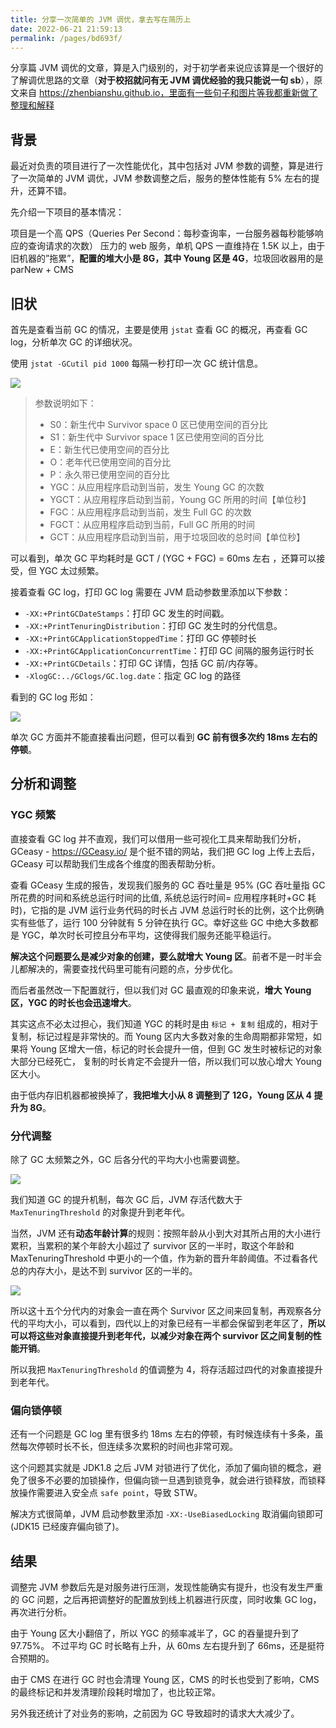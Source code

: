 ```yaml
---
title: 分享一次简单的 JVM 调优，拿去写在简历上
date: 2022-06-21 21:59:13
permalink: /pages/bd693f/
---
```

分享篇 JVM 调优的文章，算是入门级别的，对于初学者来说应该算是一个很好的了解调优思路的文章（**对于校招就问有无 JVM 调优经验的我只能说一句 sb**），原文来自 https://zhenbianshu.github.io，里面有一些句子和图片等我都重新做了整理和解释

## 背景

最近对负责的项目进行了一次性能优化，其中包括对 JVM 参数的调整，算是进行了一次简单的 JVM 调优，JVM 参数调整之后，服务的整体性能有 5% 左右的提升，还算不错。

先介绍一下项目的基本情况：

项目是一个高 QPS（Queries Per Second：每秒查询率，一台服务器每秒能够响应的查询请求的次数） 压力的 web 服务，单机 QPS 一直维持在 1.5K 以上，由于旧机器的”拖累”，**配置的堆大小是 8G，其中 Young 区是 4G**，垃圾回收器用的是 parNew + CMS

## 旧状

首先是查看当前 GC 的情况，主要是使用 `jstat` 查看 GC 的概况，再查看 GC log，分析单次 GC 的详细状况。

使用 `jstat -GCutil pid 1000` 每隔一秒打印一次 GC 统计信息。

![](https://cs-wiki.oss-cn-shanghai.aliyuncs.com/img/image-20220621221410340.png)

> 参数说明如下：
>
> - S0：新生代中 Survivor space 0 区已使用空间的百分比
> - S1：新生代中 Survivor space 1 区已使用空间的百分比
> - E：新生代已使用空间的百分比
> - O：老年代已使用空间的百分比
> - P：永久带已使用空间的百分比
> - YGC：从应用程序启动到当前，发生 Young GC 的次数
> - YGCT：从应用程序启动到当前，Young GC 所用的时间【单位秒】
> - FGC：从应用程序启动到当前，发生 Full GC 的次数
> - FGCT：从应用程序启动到当前，Full GC 所用的时间
> - GCT：从应用程序启动到当前，用于垃圾回收的总时间【单位秒】

可以看到，单次 GC 平均耗时是 GCT / (YGC + FGC) = 60ms 左右 ，还算可以接受，但 YGC 太过频繁。

接着查看 GC log，打印 GC log 需要在 JVM 启动参数里添加以下参数：

- `-XX:+PrintGCDateStamps`：打印 GC 发生的时间戳。
- `-XX:+PrintTenuringDistribution`：打印 GC 发生时的分代信息。
- `-XX:+PrintGCApplicationStoppedTime`：打印 GC 停顿时长
- `-XX:+PrintGCApplicationConcurrentTime`：打印 GC 间隔的服务运行时长
- `-XX:+PrintGCDetails`：打印 GC 详情，包括 GC 前/内存等。
- `-XlogGC:../GClogs/GC.log.date`：指定 GC log 的路径

看到的 GC log 形如：

![](https://cs-wiki.oss-cn-shanghai.aliyuncs.com/img/image-20220621221509875.png)

单次 GC 方面并不能直接看出问题，但可以看到 **GC 前有很多次约 18ms 左右的停顿**。

## 分析和调整

### YGC 频繁

直接查看 GC log 并不直观，我们可以借用一些可视化工具来帮助我们分析，GCeasy - https://GCeasy.io/ 是个挺不错的网站，我们把 GC log 上传上去后， GCeasy 可以帮助我们生成各个维度的图表帮助分析。

查看 GCeasy 生成的报告，发现我们服务的 GC 吞吐量是 95% (GC 吞吐量指 GC 所花费的时间和系统总运行时间的比值, 系统总运行时间= 应用程序耗时+GC 耗时)，它指的是 JVM 运行业务代码的时长占 JVM 总运行时长的比例，这个比例确实有些低了，运行 100 分钟就有 5 分钟在执行 GC。幸好这些 GC 中绝大多数都是 YGC，单次时长可控且分布平均，这使得我们服务还能平稳运行。

**解决这个问题要么是减少对象的创建，要么就增大 Young 区**。前者不是一时半会儿都解决的，需要查找代码里可能有问题的点，分步优化。

而后者虽然改一下配置就行，但以我们对 GC 最直观的印象来说，**增大 Young 区，YGC 的时长也会迅速增大**。

其实这点不必太过担心，我们知道 YGC 的耗时是由 `标记 + 复制` 组成的，相对于复制，标记过程是非常快的。而 Young 区内大多数对象的生命周期都非常短，如果将 Young 区增大一倍，标记的时长会提升一倍，但到 GC 发生时被标记的对象大部分已经死亡， 复制的时长肯定不会提升一倍，所以我们可以放心增大 Young 区大小。

由于低内存旧机器都被换掉了，**我把堆大小从 8 调整到了 12G，Young 区从 4 提升为 8G**。

### 分代调整

除了 GC 太频繁之外，GC 后各分代的平均大小也需要调整。

![](https://cs-wiki.oss-cn-shanghai.aliyuncs.com/img/image-20220621222026399.png)

我们知道 GC 的提升机制，每次 GC 后，JVM 存活代数大于 `MaxTenuringThreshold` 的对象提升到老年代。

当然，JVM 还有**动态年龄计算**的规则：按照年龄从小到大对其所占用的大小进行累积，当累积的某个年龄大小超过了 survivor 区的一半时，取这个年龄和 MaxTenuringThreshold 中更小的一个值，作为新的晋升年龄阈值。不过看各代总的内存大小，是达不到 survivor 区的一半的。

![](https://cs-wiki.oss-cn-shanghai.aliyuncs.com/img/image-20220621222041488.png)

所以这十五个分代内的对象会一直在两个 Survivor 区之间来回复制，再观察各分代的平均大小，可以看到，四代以上的对象已经有一半都会保留到老年区了，**所以可以将这些对象直接提升到老年代，以减少对象在两个 survivor 区之间复制的性能开销**。

所以我把 `MaxTenuringThreshold` 的值调整为 4，将存活超过四代的对象直接提升到老年代。

### 偏向锁停顿

还有一个问题是 GC log 里有很多约 18ms 左右的停顿，有时候连续有十多条，虽然每次停顿时长不长，但连续多次累积的时间也非常可观。

这个问题其实就是 JDK1.8 之后 JVM 对锁进行了优化，添加了偏向锁的概念，避免了很多不必要的加锁操作，但偏向锁一旦遇到锁竞争，就会进行锁释放，而锁释放操作需要进入安全点 `safe point`，导致 STW。

解决方式很简单，JVM 启动参数里添加 `-XX:-UseBiasedLocking` 取消偏向锁即可 (JDK15 已经废弃偏向锁了)。

## 结果

调整完 JVM 参数后先是对服务进行压测，发现性能确实有提升，也没有发生严重的 GC 问题，之后再把调整好的配置放到线上机器进行灰度，同时收集 GC log，再次进行分析。

由于 Young 区大小翻倍了，所以 YGC 的频率减半了，GC 的吞量提升到了 97.75%。 不过平均 GC 时长略有上升，从 60ms 左右提升到了 66ms，还是挺符合预期的。

由于 CMS 在进行 GC 时也会清理 Young 区，CMS 的时长也受到了影响，CMS 的最终标记和并发清理阶段耗时增加了，也比较正常。

另外我还统计了对业务的影响，之前因为 GC 导致超时的请求大大减少了。
